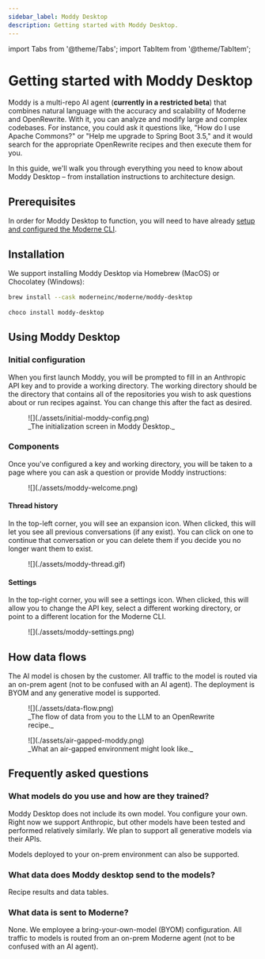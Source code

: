 ```yaml
---
sidebar_label: Moddy Desktop
description: Getting started with Moddy Desktop.
---
```


import Tabs from '@theme/Tabs';
import TabItem from '@theme/TabItem';

# Getting started with Moddy Desktop

Moddy is a multi-repo AI agent (**currently in a restricted beta**) that combines natural language with the accuracy and scalability of Moderne and OpenRewrite. With it, you can analyze and modify large and complex codebases. For instance, you could ask it questions like, "How do I use Apache Commons?" or "Help me upgrade to Spring Boot 3.5," and it would search for the appropriate OpenRewrite recipes and then execute them for you.

In this guide, we'll walk you through everything you need to know about Moddy Desktop – from installation instructions to architecture design.

## Prerequisites

In order for Moddy Desktop to function, you will need to have already [setup and configured the Moderne CLI](./cli-intro.md).

## Installation

We support installing Moddy Desktop via Homebrew (MacOS) or Chocolatey (Windows):

<Tabs>
<TabItem value="homebrew" label="Homebrew (MacOS)">

```bash
brew install --cask moderneinc/moderne/moddy-desktop
```

</TabItem>

<TabItem value="chocolatey" label="Chocolatey (Windows)">

```bash
choco install moddy-desktop
```
</TabItem>
</Tabs>

## Using Moddy Desktop

### Initial configuration

When you first launch Moddy, you will be prompted to fill in an Anthropic API key and to provide a working directory. The working directory should be the directory that contains all of the repositories you wish to ask questions about or run recipes against. You can change this after the fact as desired.

<figure>
  ![](./assets/initial-moddy-config.png)
  <figcaption>_The initialization screen in Moddy Desktop._</figcaption>
</figure>

### Components

Once you've configured a key and working directory, you will be taken to a page where you can ask a question or provide Moddy instructions:

<figure>
  ![](./assets/moddy-welcome.png)
  <figcaption></figcaption>
</figure>

#### Thread history

In the top-left corner, you will see an expansion icon. When clicked, this will let you see all previous conversations (if any exist). You can click on one to continue that conversation or you can delete them if you decide you no longer want them to exist.

<figure>
  ![](./assets/moddy-thread.gif)
  <figcaption></figcaption>
</figure>

#### Settings

In the top-right corner, you will see a settings icon. When clicked, this will allow you to change the API key, select a different working directory, or point to a different location for the Moderne CLI.

<figure>
  ![](./assets/moddy-settings.png)
  <figcaption></figcaption>
</figure>

## How data flows

The AI model is chosen by the customer. All traffic to the model is routed via an on-prem agent (not to be confused with an AI agent). The deployment is BYOM and any generative model is supported.

<figure>
  ![](./assets/data-flow.png)
  <figcaption>_The flow of data from you to the LLM to an OpenRewrite recipe._</figcaption>
</figure>

<figure>
  ![](./assets/air-gapped-moddy.png)
  <figcaption>_What an air-gapped environment might look like._</figcaption>
</figure>

## Frequently asked questions

### What models do you use and how are they trained?

Moddy Desktop does not include its own model. You configure your own. Right now we support Anthropic, but other models have been tested and performed relatively similarly. We plan to support all generative models via their APIs.

Models deployed to your on-prem environment can also be supported.

### What data does Moddy desktop send to the models?

Recipe results and data tables.

### What data is sent to Moderne?

None. We employee a bring-your-own-model (BYOM) configuration. All traffic to models is routed from an on-prem Moderne agent (not to be confused with an AI agent).